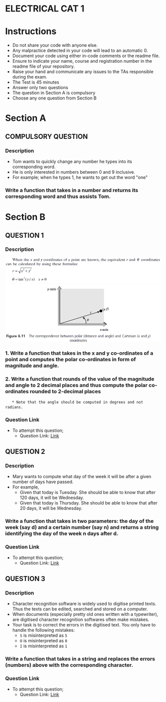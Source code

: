 # ELECTRICAL CAT 1


# Instructions
* Do not share your code with anyone else.
* Any malpractice detected in your code will lead to an automatic 0.
* Document your code using either in-code comments or the readme file.
* Ensure to indicate your name, course and registration number in the readme file of your repository.
* Raise your hand and communicate any issues to the TAs responsible during the exam.
* The Test is 45 minutes
* Answer only two questions
* The question in Section A is compulsory
* Choose any one question from Section B

# **Section A**

## COMPULSORY QUESTION

### **Description**
* Tom wants to quickly change any number he types into its corresponding word.
* He is only interested in numbers between 0 and 9 inclusive.
* For example; when he types 1, he wants to get out the word "one"

### Write a function that takes in a number and returns its corresponding word and thus assists Tom.


# **Section B**

## QUESTION 1
### **Description**
 ![](Inclass_assgnment.png)
 ![](Inclass_assgnment_2.png)

### 1. Write a function that takes in the x and y co-ordinates of a point and computes the polar co-ordinates in form of magnitude and angle.
### 2. Write a function that rounds of the value of the magnitude and angle to 2 decimal places and thus compute the polar co-ordinates rounded to 2-decimal places
       * Note that the angle should be computed in degrees and not radians.

### Question Link
* To attempt this question;
    * Question Link: [Link]()


## QUESTION 2
### **Description**
* Mary wants to compute what day of the week it will be after a given number of days have passed.
* For example, 
	* Given that today is Tuesday. She should be able to know that after 120 days, it will be Wednesday.
	* Given that today is Thursday. She should be able to know that after 20 days, it will be Wednesday. 

### Write a function that takes in two parameters: the day of the week (say d) and a certain number (say n) and returns a string identifying the day of the week n days after d.
 
### Question Link
* To attempt this question;
    * Question Link: [Link]()


## QUESTION 3
### **Description**
     
* Character recognition software is widely used to digitise printed texts. Thus the texts can be edited, searched and stored on a computer.
* When documents (especially pretty old ones written with a typewriter), are digitised character recognition softwares often make mistakes.
* Your task is to correct the errors in the digitised text. You only have to handle the following mistakes:
	-   `S` is misinterpreted as `5`
	-   `O` is misinterpreted as `0`
	-   `I` is misinterpreted as `1`
### Write a function that takes in a string and replaces the errors (numbers) above with the corresponding character. 

### Question Link
* To attempt this question;
    * Question Link: [Link]()
